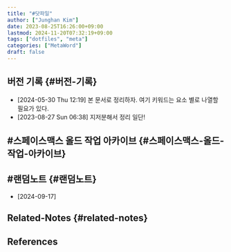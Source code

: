 ```yaml
---
title: "#닷파일"
author: ["Junghan Kim"]
date: 2023-08-25T16:26:00+09:00
lastmod: 2024-11-20T07:32:19+09:00
tags: ["dotfiles", "meta"]
categories: ["MetaWord"]
draft: false
---
```


## 버전 기록 {#버전-기록}

-   <span class="timestamp-wrapper"><span class="timestamp">[2024-05-30 Thu 12:19] </span></span> 본 문서로 정리하자. 여기 키워드는 요소 별로 나열할 필요가 있다.
-   <span class="timestamp-wrapper"><span class="timestamp">[2023-08-27 Sun 06:38] </span></span> 지저분해서 정리 일단!


## #스페이스맥스 올드 작업 아카이브 {#스페이스맥스-올드-작업-아카이브}


## #랜덤노트 {#랜덤노트}

-   [2024-09-17]


## Related-Notes {#related-notes}

## References

<style>.csl-entry{text-indent: -1.5em; margin-left: 1.5em;}</style><div class="csl-bib-body">
</div>

